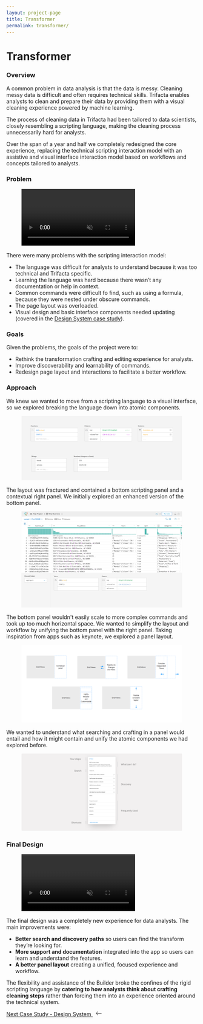 ```yaml
---
layout: project-page
title: Transformer
permalink: transformer/
---
```

# Transformer

### Overview
A common problem in data analysis is that the data is messy.  Cleaning messy data is difficult and often requires technical skills.  Trifacta enables analysts to clean and prepare their data by providing them with a visual cleaning experience powered by machine learning.

The process of cleaning data in Trifacta had been tailored to data scientists, closely resembling a scripting language, making the cleaning process unnecessarily hard for analysts.

Over the span of a year and half we completely redesigned the core experience, replacing the technical scripting interaction model with an assistive and visual interface interaction model based on workflows and concepts tailored to analysts.

### Problem
<figure><video src="/video/trifacta_old.mov" autobuffer="" loop="" muted="" autoplay="" preload="auto"></video></figure>

There were many problems with the scripting interaction model:

- The language was difficult for analysts to understand because it was too technical and Trifacta specific.
- Learning the language was hard because there wasn’t any documentation or help in context.
- Common commands were difficult fo find, such as using a formula, because they were nested under obscure commands.
- The page layout was overloaded.
- Visual design and basic interface components needed updating (covered in the [Design System case study](/design_system)).

### Goals
Given the problems, the goals of the project were to:
- Rethink the transformation crafting and editing experience for analysts.
- Improve discoverability and learnability of commands.
- Redesign page layout and interactions to facilitate a better workflow.

### Approach
We knew we wanted to move from a scripting language to a visual interface, so we explored breaking the language down into atomic components.

<figure><img src="/images/transformer/types.png"></figure>

The layout was fractured and contained a bottom scripting panel and a contextual right panel. We initially explored an enhanced version of the bottom panel.

<figure><img src="/images/transformer/bottom_panel.png"></figure>

The bottom panel wouldn't easily scale to more complex commands and took up too much horizontal space.  We wanted to simplify the layout and workflow by unifying the bottom panel with the right panel. Taking inspiration from apps such as keynote, we explored a panel layout.

<figure><img src="/images/transformer/panel_concept.png"></figure>

We wanted to understand what searching and crafting in a panel would entail and how it might contain and unify the atomic components we had explored before.

<figure><img src="/images/transformer/single_panel.png"></figure>

### Final Design
<figure><video src="/video/panel.mov" autobuffer="" loop="" muted="" autoplay="" preload="auto"></video></figure>

The final design was a completely new experience for data analysts.  The main improvements were:

 - **Better search and discovery paths** so users can find the transform they’re looking for.
 - **More support and documentation** integrated into the app so users can learn and understand the features.
 - **A better panel layout** creating a unified, focused experience and workflow.

The flexibility and assistance of the Builder broke the confines of the rigid scripting language by **catering to how analysts think about crafting cleaning steps** rather than forcing them into an experience oriented around the technical system.

<p class="next">
  <a href="/design_system">Next Case Study - Design System
  <?xml version="1.0" ?><svg enable-background="new 0 0 32 32" height="15px" class="arrow" version="1.1" viewBox="0 0 32 32" width="32px" xml:space="preserve" xmlns="http://www.w3.org/2000/svg" xmlns:xlink="http://www.w3.org/1999/xlink"><path clip-rule="evenodd" d="M31.106,15H3.278l8.325-8.293  c0.391-0.391,0.391-1.024,0-1.414c-0.391-0.391-1.024-0.391-1.414,0l-9.9,9.899c-0.385,0.385-0.385,1.029,0,1.414l9.9,9.9  c0.391,0.391,1.024,0.391,1.414,0c0.391-0.391,0.391-1.024,0-1.414L3.278,17h27.828c0.552,0,1-0.448,1-1  C32.106,15.448,31.658,15,31.106,15z" fill="#444444" fill-rule="evenodd" id="Arrow_Back"/><g/><g/><g/><g/><g/><g/></svg>
  </a>
</p>
